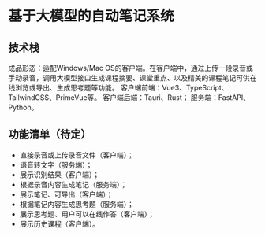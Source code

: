 # 基于大模型的自动笔记系统

## 技术栈
成品形态：适配Windows/Mac OS的客户端。在客户端中，通过上传一段录音或手动录音，调用大模型接口生成课程摘要、课堂重点、以及精美的课程笔记可供在线浏览或导出、生成思考题等功能。
客户端前端：Vue3、TypeScript、TailwindCSS、PrimeVue等。
客户端后端：Tauri、Rust；
服务端：FastAPI、Python。

## 功能清单（待定）
- 直接录音或上传录音文件（客户端）； 
- 语音转文字（服务端）； 
- 展示识别结果（客户端）； 
- 根据录音内容生成笔记（服务端）； 
- 展示笔记、可导出（客户端）； 
- 根据笔记内容生成思考题（服务端）； 
- 展示思考题、用户可以在线作答（客户端）； 
- 展示历史课程（客户端）。


